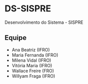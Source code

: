 # DS-SISPRE
Desenvolvimento do Sistema - SISPRE

## Equipe
- Ana Beatriz (IFRO)
- Maria Fernanda (IFRO)
- Milena Vidal (IFRO)
- Vitória Maria (IFRO)
- Wallace Freire (FRO)
- Willyam Fraga (IFRO)

